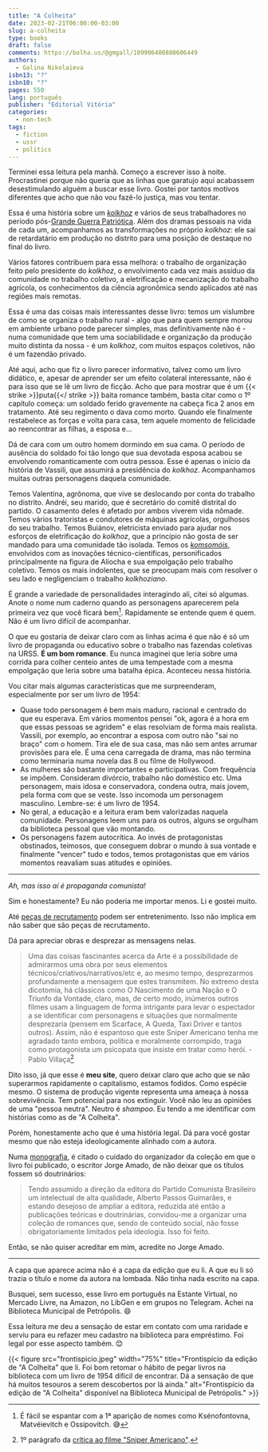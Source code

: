 ```yaml
---
title: "A Colheita"
date: 2023-02-21T06:00:00-03:00
slug: a-colheita
type: books
draft: false
comments: https://bolha.us/@gmgall/109906400880606449
authors:
  - Galina Nikolaieva
isbn13: "?"
isbn10: "?"
pages: 550
lang: português
publisher: "Editorial Vitória"
categories:
  - non-tech
tags:
  - fiction
  - ussr
  - politics
---
```

Terminei essa leitura pela manhã. Começo a escrever isso à noite. Procrastinei porque não queria que as linhas que garatujo aqui acabassem desestimulando alguém a buscar esse livro. Gostei por tantos motivos diferentes que acho que não vou fazê-lo justiça, mas vou tentar.

Essa é uma história sobre um [*kolkhoz*](https://www.marxists.org/portugues/dicionario/verbetes/k/kolkhoz.htm) e vários de seus trabalhadores no período pós-[Grande Guerra Patriótica](https://pt.wikipedia.org/wiki/Grande_Guerra_Patri%C3%B3tica). Além dos dramas pessoais na vida de cada um, acompanhamos as transformações no próprio *kolkhoz*: ele sai de retardatário em produção no distrito para uma posição de destaque no final do livro.

Vários fatores contribuem para essa melhora: o trabalho de organização feito pelo presidente do *kolkhoz*, o envolvimento cada vez mais assíduo da comunidade no trabalho coletivo, a eletrificação e mecanização do trabalho agrícola, os conhecimentos da ciência agronômica sendo aplicados até nas regiões mais remotas.

Essa é uma das coisas mais interessantes desse livro: temos um vislumbre de como se organiza o trabalho rural - algo que para quem sempre morou em ambiente urbano pode parecer simples, mas definitivamente não é - numa comunidade que tem uma sociabilidade e organização da produção muito distinta da nossa - é um *kolkhoz*, com muitos espaços coletivos, não é um fazendão privado.

Até aqui, acho que fiz o livro parecer informativo, talvez como um livro didático, e, apesar de aprender ser um efeito colateral interessante, não é para isso que se lê um livro de ficção. Acho que para mostrar que é um {{< strike >}}puta{{</ strike >}} baita romance também, basta citar como o 1º capítulo começa: um soldado ferido gravemente na cabeça fica 2 anos em tratamento. Até seu regimento o dava como morto. Quando ele finalmente restabelece as forças e volta para casa, tem aquele momento de felicidade ao reencontrar as filhas, a esposa e...

Dá de cara com um outro homem dormindo em sua cama. O período de ausência do soldado foi tão longo que sua devotada esposa acabou se envolvendo romanticamente com outra pessoa. Esse é apenas o início da história de Vassili, que assumirá a presidência do *kolkhoz*. Acompanhamos muitas outras personagens daquela comunidade.

Temos Valentina, agrônoma, que vive se deslocando por conta do trabalho no distrito. Andréi, seu marido, que é secretário do comitê distrital do partido. O casamento deles é afetado por ambos viverem vida nômade. Temos vários tratoristas e condutores de máquinas agrícolas, orgulhosos do seu trabalho. Temos Buiánov, eletricista enviado para ajudar nos esforços de eletrificação do *kolkhoz*, que a princípio não gosta de ser mandado para uma comunidade tão isolada. Temos os [*komsomóis*](https://www.marxists.org/portugues/dicionario/verbetes/k/komsomol.htm), envolvidos com as inovações técnico-científicas, personificados principalmente na figura de Aliocha e sua empolgação pelo trabalho coletivo. Temos os mais indolentes, que se preocupam mais com resolver o seu lado e negligenciam o trabalho *kolkhoziano*.

É grande a variedade de personalidades interagindo ali, citei só algumas. Anote o nome num caderno quando as personagens aparecerem pela primeira vez que você ficará bem[^1]. Rapidamente se entende quem é quem. Não é um livro difícil de acompanhar.

O que eu gostaria de deixar claro com as linhas acima é que não é só um livro de propaganda ou educativo sobre o trabalho nas fazendas coletivas na URSS. **É um bom romance**. Eu nunca imaginei que leria sobre uma corrida para colher centeio antes de uma tempestade com a mesma empolgação que leria sobre uma batalha épica. Aconteceu nessa história.

Vou citar mais algumas características que me surpreenderam, especialmente por ser um livro de 1954:

* Quase todo personagem é bem mais maduro, racional e centrado do que eu esperava. Em vários momentos pensei "ok, agora é a hora em que essas pessoas se agridem" e elas resolviam de forma mais realista. Vassili, por exemplo, ao encontrar a esposa com outro não "sai no braço" com o homem. Tira ele de sua casa, mas não sem antes arrumar provisões para ele. É uma cena carregada de drama, mas não termina como terminaria numa novela das 8 ou filme de Hollywood.
* As mulheres são bastante importantes e participativas. Com frequência se impõem. Consideram divórcio, trabalho não doméstico etc. Uma personagem, mais idosa e conservadora, condena outra, mais jovem, pela forma com que se veste. Isso incomoda um personagem masculino. Lembre-se: é um livro de 1954.
* No geral, a educação e a leitura eram bem valorizadas naquela comunidade. Personagens leem uns para os outros, alguns se orgulham da biblioteca pessoal que vão montando.
* Os personagens fazem autocrítica. Ao invés de protagonistas obstinados, teimosos, que conseguem dobrar o mundo à sua vontade e finalmente "vencer" tudo e todos, temos protagonistas que em vários momentos reavaliam suas atitudes e opiniões.

------

*Ah, mas isso aí é propaganda comunista!*

Sim e honestamente? Eu não poderia me importar menos. Li e gostei muito.

Até [peças de recrutamento](https://www.foxnews.com/us/top-gun-maverick-navy-air-force-recruitment-boost) podem ser entretenimento. Isso não implica em não saber que são peças de recrutamento.

Dá para apreciar obras e desprezar as mensagens nelas.

> Uma das coisas fascinantes acerca da Arte é a possibilidade de admirarmos uma obra por seus elementos técnicos/criativos/narrativos/etc e, ao mesmo tempo, desprezarmos profundamente a mensagem que estes transmitem. No extremo desta dicotomia, há clássicos como O Nascimento de uma Nação e O Triunfo da Vontade, claro, mas, de certo modo, inúmeros outros filmes usam a linguagem de forma intrigante para levar o espectador a se identificar com personagens e situações que normalmente desprezaria (pensem em Scarface, A Queda, Taxi Driver e tantos outros). Assim, não é espantoso que este Sniper Americano tenha me agradado tanto embora, política e moralmente corrompido, traga como protagonista um psicopata que insiste em tratar como herói. - Pablo Villaça[^2]

Dito isso, já que esse é **meu site**, quero deixar claro que acho que se não superarmos rapidamente o capitalismo, estamos fodidos. Como espécie mesmo. O sistema de produção vigente representa uma ameaça à nossa sobrevivência. Tem potencial para nos extinguir. Você não leu as opiniões de uma "pessoa neutra". Neutro é *shampoo*. Eu tendo a me identificar com histórias como as de "A Colheita".

Porém, honestamente acho que é uma história legal. Dá para você gostar mesmo que não esteja ideologicamente alinhado com a autora.

Numa [monografia](https://www.google.com/url?sa=t&rct=j&q=&esrc=s&source=web&cd=&cad=rja&uact=8&ved=2ahUKEwjBqsylj6j9AhWiqJUCHaYWDFYQFnoECAoQAQ&url=https%3A%2F%2Fpantheon.ufrj.br%2Fbitstream%2F11422%2F461%2F1%2FRomances%2520do%2520Povo.pdf&usg=AOvVaw0wf-ghKmsFIKCRvOa-q-56), é citado o cuidado do organizador da coleção em que o livro foi publicado, o escritor Jorge Amado, de não deixar que os títulos fossem só doutrinários:

> Tendo assumido a direção da editora do Partido Comunista Brasileiro um intelectual de alta qualidade, Alberto Passos Guimarães, e estando desejoso de ampliar a editora, reduzida até então a publicações teóricas e doutrinárias, convidou-me a organizar uma coleção de romances que, sendo de conteúdo social, não fosse obrigatoriamente limitados pela ideologia. Isso foi feito.

Então, se não quiser acreditar em mim, acredite no Jorge Amado.

------

A capa que aparece acima não é a capa da edição que eu li. A que eu li só trazia o título e nome da autora na lombada. Não tinha nada escrito na capa.

Busquei, sem sucesso, esse livro em português na Estante Virtual, no Mercado Livre, na Amazon, no LibGen e em grupos no Telegram. Achei na Biblioteca Municipal de Petrópolis. 😄

Essa leitura me deu a sensação de estar em contato com uma raridade e serviu para eu refazer meu cadastro na biblioteca para empréstimo. Foi legal por esse aspecto também. 😊

{{< figure src="frontispicio.jpeg" width="75%" title="Frontispício da edição de \"A Colheita\" que li. Foi bom retomar o hábito de pegar livros na biblioteca com um livro de 1954 difícil de encontrar. Dá a sensação de que há muitos tesouros a serem descobertos por lá ainda." alt="Frontispício da edição de \"A Colheita\" disponível na Biblioteca Municipal de Petrópolis." >}}
[^1]:É fácil se espantar com a 1ª aparição de nomes como Ksénofontovna, Matvéievitch e Ossipovitch. 😅
[^2]:1º parágrafo da [crítica ao filme "Sniper Americano"](https://cinemaemcena.com.br/critica/filme/2640/sniper-americano).

